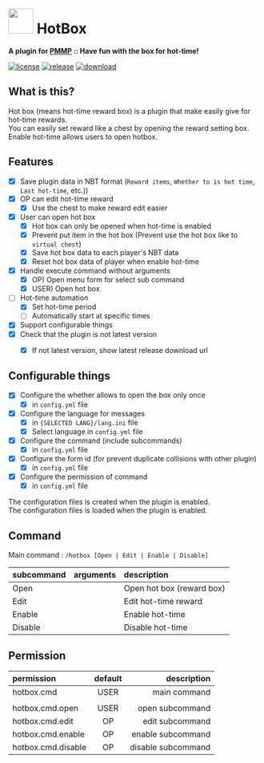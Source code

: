 # <img src="https://github.com/PresentKim/HotBox-PMMP/blob/master/assets/icon/index.svg?raw=true" height="50" width="50"> HotBox  
__A plugin for [PMMP](https://pmmp.io) :: Have fun with the box for hot-time!__  
  
[![license](https://img.shields.io/github/license/PresentKim/HotBox-PMMP.svg?label=License)](https://github.com/PresentKim/HotBox-PMMP/blob/master/LICENSE)
[![release](https://img.shields.io/github/release/PresentKim/HotBox-PMMP.svg?label=Release)](https://github.com/PresentKim/HotBox-PMMP/releases/latest)
[![download](https://img.shields.io/github/downloads/PresentKim/HotBox-PMMP/total.svg?label=Download)](https://github.com/PresentKim/HotBox-PMMP/releases/latest)
  
## What is this?  
Hot box (means hot-time reward box) is a plugin that make easily give for hot-time rewards.  
You can easily set reward like a chest by opening the reward setting box.  
Enable hot-time allows users to open hotbox.  
  
  
## Features  
- [x] Save plugin data in NBT format (`Reward items`, `Whether to is hot time`, `Last hot-time`, etc.))  
- [x] OP can edit hot-time reward  
  - [x] Use the chest to make reward edit easier  
- [x] User can open hot box  
  - [x] Hot box can only be opened when hot-time is enabled  
  - [x] Prevent put item in the hot box (Prevent use the hot box like to `virtual chest`)  
  - [x] Save hot box data to each player's NBT data  
  - [x] Reset hot box data of player when enable hot-time  
- [x] Handle execute command without arguments  
  - [x] OP)   Open menu form for select sub command  
  - [x] USER) Open hot box  
- [ ] Hot-time automation  
  - [x] Set hot-time period  
  - [ ] Automatically start at specific times  
- [x] Support configurable things  
- [x] Check that the plugin is not latest version  
  - [x] If not latest version, show latest release download url  
  
  
## Configurable things  
- [x] Configure the whether allows to open the box only once  
  - [x] in `config.yml` file  
- [x] Configure the language for messages  
  - [x] in `{SELECTED LANG}/lang.ini` file  
  - [x] Select language in `config.yml` file  
- [x] Configure the command (include subcommands)  
  - [x] in `config.yml` file  
- [x] Configure the form id (for prevent duplicate collisions with other plugin)  
  - [x] in `config.yml` file  
- [x] Configure the permission of command  
  - [x] in `config.yml` file  
  
The configuration files is created when the plugin is enabled.  
The configuration files is loaded  when the plugin is enabled.  
  
  
## Command  
Main command : `/hotbox [Open | Edit | Enable | Disable]`  
  
| subcommand | arguments | description               |  
| :--------- | :-------- | :------------------------ |  
| Open       |           | Open hot box (reward box) |  
| Edit       |           | Edit hot-time reward      |  
| Enable     |           | Enable hot-time           |  
| Disable    |           | Disable hot-time          |  
  
  
  
## Permission  
| permission         | default |        description |  
| :----------------- | :-----: | -----------------: |  
| hotbox.cmd         |  USER   |       main command |  
|                    |         |                    |  
| hotbox.cmd.open    |  USER   |    open subcommand |  
| hotbox.cmd.edit    |   OP    |    edit subcommand |  
| hotbox.cmd.enable  |   OP    |  enable subcommand |  
| hotbox.cmd.disable |   OP    | disable subcommand |  
  
